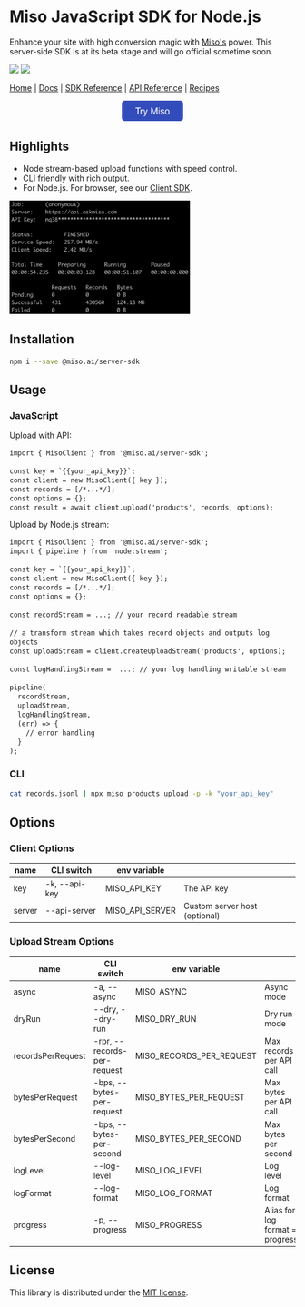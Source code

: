 # Miso JavaScript SDK for Node.js
Enhance your site with high conversion magic with [Miso's](https://miso.ai/) power. This server-side SDK is at its beta stage and will go official sometime soon.

<p>
  <a href="https://www.npmjs.com/package/@miso.ai/client-sdk"><img src="https://img.shields.io/npm/v/@miso.ai/server-sdk"></a>
  <a href="/LICENSE"><img src="https://img.shields.io/npm/l/@miso.ai/server-sdk"></a>
</p>

[Home](https://miso.ai/) |
[Docs](https://docs.miso.ai/) |
[SDK Reference](https://github.com/MisoAI/miso-server-js-sdk) |
[API Reference](https://api.askmiso.com/) |
[Recipes](https://docs.miso.ai/recipes)

<div align="center">
  <a href="https://miso.ai">
    <img src="asset/cta.svg" height="36px">
  </a>
</div>

## Highlights
* Node stream-based upload functions with speed control.
* CLI friendly with rich output.
* For Node.js. For browser, see our [Client SDK](https://misoai.github.io/miso-client-js-sdk/sdk).

<div>
  <img src="asset/cli.png" height="200px">
</div>

## Installation

```bash
npm i --save @miso.ai/server-sdk
```

## Usage

### JavaScript

Upload with API:
```JS
import { MisoClient } from '@miso.ai/server-sdk';

const key = `{{your_api_key}}`;
const client = new MisoClient({ key });
const records = [/*...*/];
const options = {};
const result = await client.upload('products', records, options);
```

Upload by Node.js stream:
```JS
import { MisoClient } from '@miso.ai/server-sdk';
import { pipeline } from 'node:stream';

const key = `{{your_api_key}}`;
const client = new MisoClient({ key });
const records = [/*...*/];
const options = {};

const recordStream = ...; // your record readable stream

// a transform stream which takes record objects and outputs log objects
const uploadStream = client.createUploadStream('products', options);

const logHandlingStream =  ...; // your log handling writable stream

pipeline(
  recordStream,
  uploadStream,
  logHandlingStream,
  (err) => {
    // error handling
  }
);
```

### CLI

```bash
cat records.jsonl | npx miso products upload -p -k "your_api_key"
```

## Options

### Client Options
| name | CLI switch | env variable | |
| --- | --- | --- | --- |
| key | -k, --api-key | MISO_API_KEY | The API key |
| server | --api-server | MISO_API_SERVER | Custom server host (optional) |

### Upload Stream Options
| name | CLI switch | env variable | |
| --- | --- | --- | --- |
| async | -a, --async | MISO_ASYNC | Async mode |
| dryRun | --dry, --dry-run | MISO_DRY_RUN | Dry run mode |
| recordsPerRequest | -rpr, --records-per-request | MISO_RECORDS_PER_REQUEST | Max records per API call |
| bytesPerRequest | -bps, --bytes-per-request | MISO_BYTES_PER_REQUEST | Max bytes per API call |
| bytesPerSecond | -bps, --bytes-per-second | MISO_BYTES_PER_SECOND | Max bytes per second |
| logLevel | --log-level | MISO_LOG_LEVEL | Log level |
| logFormat | --log-format | MISO_LOG_FORMAT | Log format |
| progress | -p, --progress | MISO_PROGRESS | Alias for log format = progress |

## License
This library is distributed under the [MIT license](https://github.com/askmiso/miso-client-js-sdk/blob/main/LICENSE).

